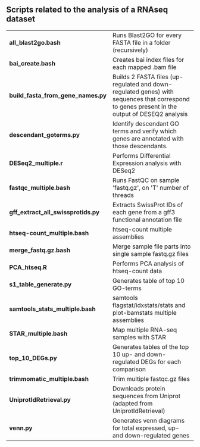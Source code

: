 ## Scripts related to the analysis of a RNAseq dataset

|  |  |
|---------|--------------|
| **all_blast2go.bash** | Runs Blast2GO for every FASTA file in a folder (recursively) |
| **bai_create.bash** | Creates bai index files for each mapped .bam file
| **build_fasta_from_gene_names.py** | Builds 2 FASTA files (up-regulated and down-regulated genes) with sequences that correspond to genes present in the output of DESEQ2 analysis |
| **descendant_goterms.py** | Identify descendant GO terms and verify which genes are annotated with those descendants. |
| **DESeq2_multiple.r** | Performs Differential Expression analysis with DESeq2 |
| **fastqc_multiple.bash** | Runs FastQC on sample 'fastq.gz', on 'T' number of threads |
| **gff_extract_all_swissprotids.py** | Extracts SwissProt IDs of each gene from a gff3 functional annotation file |
| **htseq-count_multiple.bash** | htseq-count multiple assemblies |
| **merge_fastq.gz.bash** | Merge sample file parts into single sample fastq.gz files |
| **PCA_htseq.R** | Performs PCA analysis of htseq-count data |
| **s1_table_generate.py** | Generates table of top 10 GO-terms |
| **samtools_stats_multiple.bash** | samtools flagstat/idxstats/stats and plot-bamstats multiple assemblies |
| **STAR_multiple.bash** | Map multiple RNA-seq samples with STAR |
| **top_10_DEGs.py** | Generates tables of the top 10 up- and down-regulated DEGs for each comparison |
| **trimmomatic_multiple.bash** | Trim multiple fastqc.gz files |
| **UniprotIdRetrieval.py** | Downloads protein sequences from Uniprot (adapted from UniprotIdRetrieval) |
| **venn.py** | Generates venn diagrams for total expressed, up- and down-regulated genes |
